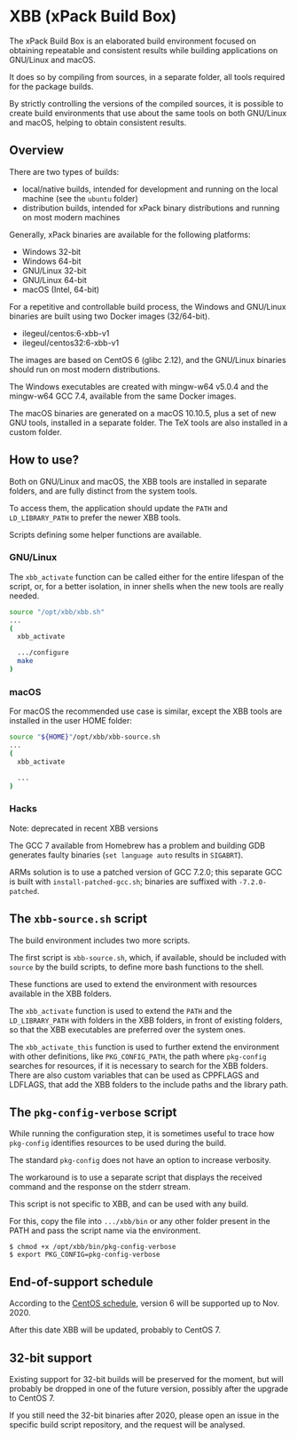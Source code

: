 # XBB (xPack Build Box)

The xPack Build Box is an elaborated build environment focused on
obtaining repeatable and consistent results while building applications
on GNU/Linux and macOS.

It does so by compiling from sources, in a separate folder, all tools
required for the package builds. 

By strictly controlling the versions of the compiled sources, it is 
possible to create build environments that use about the same tools
on both GNU/Linux and macOS, helping to obtain consistent results.

## Overview

There are two types of builds:

- local/native builds, intended for development and running on the local 
  machine (see the `ubuntu` folder)
- distribution builds, intended for xPack binary distributions and running 
  on most modern machines

Generally, xPack binaries are available for the following platforms:

- Windows 32-bit
- Windows 64-bit
- GNU/Linux 32-bit
- GNU/Linux 64-bit
- macOS (Intel, 64-bit)

For a repetitive and controllable build process, the Windows and GNU/Linux 
binaries are built using two Docker images (32/64-bit).

- ilegeul/centos:6-xbb-v1
- ilegeul/centos32:6-xbb-v1

The images are based on CentOS 6 (glibc 2.12), and the GNU/Linux binaries 
should run on most modern distributions.

The Windows executables are created with mingw-w64 v5.0.4 and the 
mingw-w64 GCC 7.4, available from the same Docker images.

The macOS binaries are generated on a macOS 10.10.5, plus a set of new 
GNU tools, installed in a separate folder. The TeX tools 
are also installed in a custom folder.

## How to use?

Both on GNU/Linux and macOS, the XBB tools are installed in separate 
folders, and are fully distinct from the system tools.

To access them, the application should update the `PATH` and 
`LD_LIBRARY_PATH` to prefer the newer XBB tools. 

Scripts defining some helper functions are available.

### GNU/Linux

The `xbb_activate` function can be called either for the entire lifespan 
of the script, or, for a better isolation, in inner shells when the new 
tools are really needed.

```bash
source "/opt/xbb/xbb.sh"
...
(
  xbb_activate

  .../configure
  make
)
```

### macOS

For macOS the recommended use case is similar, except the XBB tools 
are installed in the user HOME folder:

```bash
source "${HOME}"/opt/xbb/xbb-source.sh
...
(
  xbb_activate

  ...
)
```

### Hacks

Note: deprecated in recent XBB versions 

The GCC 7 available from Homebrew has a problem and building GDB generates 
faulty binaries (`set language auto` results in `SIGABRT`).

ARMs solution is to use a patched version of GCC 7.2.0; this separate GCC is 
built with `install-patched-gcc.sh`; binaries are suffixed with 
`-7.2.0-patched`.

## The `xbb-source.sh` script

The build environment includes two more scripts.

The first script is `xbb-source.sh`, which, if available, should be included 
with `source` by the build scripts, to define more bash functions to 
the shell.

These functions are used to extend the environment with resources available
in the XBB folders.

The `xbb_activate` function is used to extend the `PATH` and the 
`LD_LIBRARY_PATH` with folders in the XBB folders, in front of existing
folders, so that the XBB executables are preferred over the system ones.

The `xbb_activate_this` function is used to further extend the environment
with other definitions, like `PKG_CONFIG_PATH`, the path where `pkg-config`
searches for resources, if it is necessary to search for the XBB 
folders. There are also custom variables that can be used as
CPPFLAGS and LDFLAGS, that add the XBB folders to the include paths and 
the library path.

## The `pkg-config-verbose` script

While running the configuration step, it is sometimes useful to trace
how `pkg-config` identifies resources to be used during the build.

The standard `pkg-config` does not have an option to increase verbosity.

The workaround is to use a separate script that displays the received command
and the response on the stderr stream.

This script is not specific to XBB, and can be used with any build.

For this, copy the file into `.../xbb/bin` or any other folder present 
in the PATH and pass the script name via the environment.

```console
$ chmod +x /opt/xbb/bin/pkg-config-verbose
$ export PKG_CONFIG=pkg-config-verbose
```

## End-of-support schedule

According to the 
[CentOS schedule](https://en.wikipedia.org/wiki/CentOS#End-of-support_schedule),
version 6 will be supported up to Nov. 2020.

After this date XBB will be updated, probably to CentOS 7.

## 32-bit support

Existing support for 32-bit builds will be preserved for the moment, 
but will probably be dropped in one of the future version, possibly
after the upgrade to CentOS 7.

If you still need the 32-bit binaries after 2020, please open an issue 
in the specific build script repository, and the request will be
analysed. 
